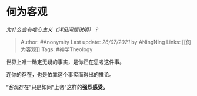 # 何为客观
*为什么会有唯心主义（详见问题说明）？*

> Author: #Anonymity 
Last update: *26/07/2021* by ANingNing
Links: [[何为客观]]
Tags: #神学Theology 

世界上唯一确定无疑的事实，是你正在思考这件事。

连你的存在，也是依靠这个事实而得出的推论。

“客观存在”只是如同“上帝”这样的**强烈感受。**